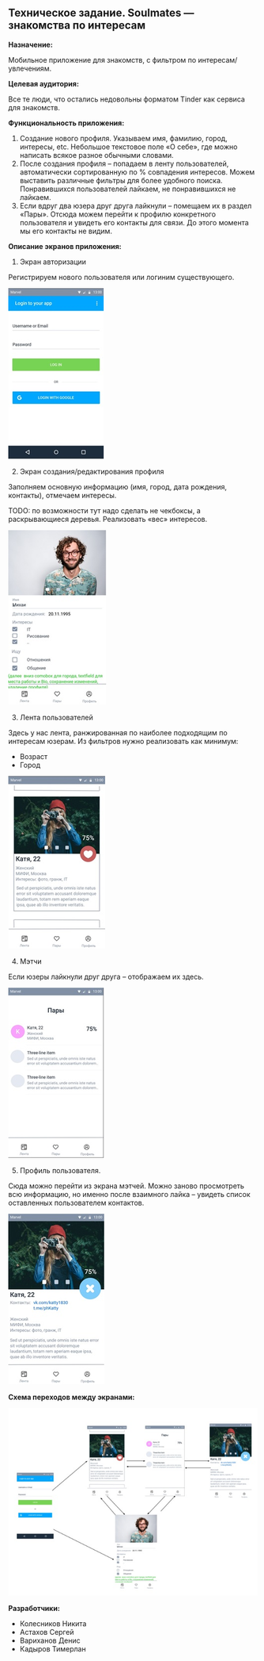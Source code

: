 ## Техническое задание. Soulmates — знакомства по интересам



**Назначение:**

Мобильное приложение для знакомств, с фильтром по интересам/увлечениям.

**Целевая аудитория:**

Все те люди, что остались недовольны форматом Tinder как сервиса для знакомств.

**Функциональность приложения:**

1. Создание нового профиля. Указываем имя, фамилию, город, интересы, etc. Небольшое текстовое поле «О себе», где можно написать всякое разное обычными словами.
2. После создания профиля – попадаем в ленту пользователей, автоматически сортированную по % совпадения интересов. Можем выставить различные фильтры для более удобного поиска. Понравившихся пользователей лайкаем, не понравившихся не лайкаем.
3. Если вдруг два юзера друг друга лайкнули – помещаем их в раздел «Пары». Отсюда можем перейти к профилю конкретного пользователя и увидеть его контакты для связи. До этого момента мы его контакты не видим.

**Описание экранов приложения:**

1. Экран авторизации

Регистрируем нового пользователя или логиним существующего.

![Login screen](docs/LoginScreen.jpg)

2. Экран создания/редактирования профиля

Заполняем основную информацию (имя, город, дата рождения, контакты), отмечаем интересы.

TODO: по возможности тут надо сделать не чекбоксы, а раскрывающиеся деревья. Реализовать «вес» интересов.

![Profile screen](docs/ProfileScreen.jpg)

3. Лента пользователей

Здесь у нас лента, ранжированная по наиболее подходящим по интересам юзерам. Из фильтров нужно реализовать как минимум:

- Возраст
- Город

![User feed](docs/UserFeed.jpg)

4. Мэтчи

Если юзеры лайкнули друг друга – отображаем их здесь.

![Matches](docs/Matches.jpg)

5. Профиль пользователя.

Сюда можно перейти из экрана мэтчей. Можно заново просмотреть всю информацию, но именно после взаимного лайка – увидеть список оставленных пользователем контактов.

![Profile screen 2](docs/ProfileScreen2.jpg)

**Схема переходов между экранами:**

![Screen scheme](docs/ScreenScheme.jpg)

**Разработчики:**

- Колесников Никита
- Астахов Сергей
- Вариханов Денис
- Кадыров Тимерлан